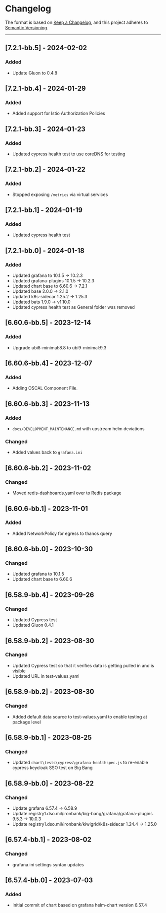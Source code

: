 # Changelog

The format is based on [Keep a Changelog](https://keepachangelog.com/en/1.0.0/), and this project adheres to [Semantic Versioning](https://semver.org/spec/v2.0.0.html).

---

## [7.2.1-bb.5] - 2024-02-02
### Added
- Update Gluon to 0.4.8

## [7.2.1-bb.4] - 2024-01-29
### Added
- Added support for Istio Authorization Policies

## [7.2.1-bb.3] - 2024-01-23
### Added
- Updated cypress health test to use coreDNS for testing

## [7.2.1-bb.2] - 2024-01-22
### Added
- Stopped exposing `/metrics` via virtual services

## [7.2.1-bb.1] - 2024-01-19
### Added
- Updated cypress health test

## [7.2.1-bb.0] - 2024-01-18
### Added
- Updated grafana to 10.1.5 -> 10.2.3
- Updated grafana-plugins 10.1.5 -> 10.2.3
- Updated chart base to 6.60.6 -> 7.2.1
- Updated base 2.0.0 -> 2.1.0
- Updated k8s-sidecar 1.25.2 -> 1.25.3
- Updated bats 1.9.0 -> v1.10.0
- Updated cypress health test as General folder was removed

## [6.60.6-bb.5] - 2023-12-14
### Added
- Upgrade ubi8-minimal:8.8 to ubi9-minimal:9.3 

## [6.60.6-bb.4] - 2023-12-07
### Added
- Adding OSCAL Component File.

## [6.60.6-bb.3] - 2023-11-13
### Added
- `docs/DEVELOPMENT_MAINTENANCE.md` with upstream helm deviations

### Changed
- Added values back to `grafana.ini`

## [6.60.6-bb.2] - 2023-11-02
### Changed
- Moved redis-dashboards.yaml over to Redis package

## [6.60.6-bb.1] - 2023-11-01
### Added
- Added NetworkPolicy for egress to thanos query

## [6.60.6-bb.0] - 2023-10-30
### Changed
- Updated grafana to 10.1.5
- Updated chart base to 6.60.6

## [6.58.9-bb.4] - 2023-09-26
### Changed
- Updated Cypress test
- Updated Gluon 0.4.1

## [6.58.9-bb.2] - 2023-08-30
### Changed
- Updated Cypress test so that it verifies data is getting pulled in and is visible
- Updated URL in test-values.yaml

## [6.58.9-bb.2] - 2023-08-30
### Changed
- Added default data source to test-values.yaml to enable testing at package level

## [6.58.9-bb.1] - 2023-08-25
### Changed
- Updated `chart\tests\cypress\grafana-healthspec.js` to re-enable cypress keycloak SSO test on Big Bang

## [6.58.9-bb.0] - 2023-08-22
### Changed
- Update grafana 6.57.4 -> 6.58.9
- Update registry1.dso.mil/ironbank/big-bang/grafana/grafana-plugins 9.5.3 -> 10.0.3
- Update registry1.dso.mil/ironbank/kiwigrid/k8s-sidecar 1.24.4 -> 1.25.0

## [6.57.4-bb.1] - 2023-08-02
### Changed
- grafana.ini settings syntax updates

## [6.57.4-bb.0] - 2023-07-03
### Added
- Initial commit of chart based on grafana helm-chart version 6.57.4
